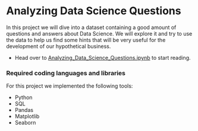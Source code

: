 # Analyzing Data Science Questions
 
In this project we will dive into a dataset containing a good amount of questions and answers about Data Science. We will explore it and try to use the data to help us find some hints that will be very useful for the development of our hypothetical business. 

 - Head over to [Analyzing_Data_Science_Questions.ipynb]("Analyzing_Data_Science_Questions.ipynb") to start reading.

### Required coding languages and libraries
For this project we implemented the following tools:
 - Python
 - SQL
 - Pandas
 - Matplotlib
 - Seaborn

